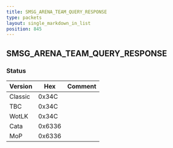 ```yaml
---
title: SMSG_ARENA_TEAM_QUERY_RESPONSE
type: packets
layout: single_markdown_in_list
position: 845
---
```


## SMSG_ARENA_TEAM_QUERY_RESPONSE

### Status

Version    | Hex        | Comment
---------- | ---------- | ---------- 
Classic    | 0x34C      | 
TBC        | 0x34C      | 
WotLK      | 0x34C      | 
Cata       | 0x6336     | 
MoP        | 0x6336     | 